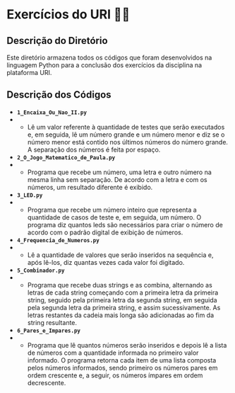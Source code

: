 # Exercícios do URI 👨‍💻

## Descrição do Diretório

Este diretório armazena todos os códigos que foram desenvolvidos na linguagem Python para a conclusão dos exercícios da disciplina na plataforma URI.

## Descrição dos Códigos

- **`1_Encaixa_Ou_Nao_II.py`**
- - Lê um valor referente à quantidade de testes que serão executados e, em seguida, lê um número grande e um número menor e diz se o número menor está contido nos últimos números do número grande. A separação dos números é feita por espaço.
- **`2_O_Jogo_Matematico_de_Paula.py`**
- - Programa que recebe um número, uma letra e outro número na mesma linha sem separação. De acordo com a letra e com os números, um resultado diferente é exibido.
- **`3_LED.py`**
- - Programa que recebe um número inteiro que representa a quantidade de casos de teste e, em seguida, um número. O programa diz quantos leds são necessários para criar o número de acordo com o padrão digital de exibição de números.
- **`4_Frequencia_de_Numeros.py`**
- - Lê a quantidade de valores que serão inseridos na sequência e, após lê-los, diz quantas vezes cada valor foi digitado.
- **`5_Combinador.py`**
- - Programa que recebe duas strings e as combina, alternando as letras de cada string começando com a primeira letra da primeira string, seguido pela primeira letra da segunda string, em seguida pela segunda letra da primeira string, e assim sucessivamente. As letras restantes da cadeia mais longa são adicionadas ao fim da string resultante.
- **`6_Pares_e_Impares.py`**
- - Programa que lê quantos números serão inseridos e depois lê a lista de números com a quantidade informada no primeiro valor informado. O programa retorna cada item de uma lista composta pelos números informados, sendo primeiro os números pares em ordem crescente e, a seguir, os números ímpares em ordem decrescente.
